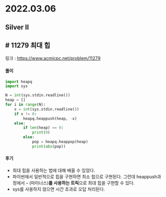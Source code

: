 # 2022.03.06

## Silver II

## # 11279 최대 힙

링크 : https://www.acmicpc.net/problem/11279

#### 풀이

```python
import heapq
import sys

N = int(sys.stdin.readline())
heap = []
for i in range(N):
    x = int(sys.stdin.readline())
    if x != 0:
        heapq.heappush(heap, -x)
    else:
        if len(heap) == 0:
            print(0)
        else:   
            pop = heapq.heappop(heap)
            print(abs(pop))
```



#### 후기

* 최대 힙을 사용하는 법에 대해 배울 수 있었다.
* 파이썬에서 일반적으로 힙을 구현하면 최소 힙으로 구현된다. 그런데 heappush과정에서 **-** (마이너스)**를 사용하는 트릭**으로 최대 힙을 구현할 수 있다.
* sys를 사용하지 않으면 시간 초과로 오답 처리된다.







